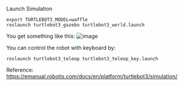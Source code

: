 Launch Simulation

```
export TURTLEBOT3_MODEL=waffle
roslaunch turtlebot3_gazebo turtlebot3_world.launch
```
You get something like this:
![image](https://user-images.githubusercontent.com/7720184/169197297-8609ff7b-5c11-4d1e-8d64-e9bdf5ec3e80.png)

You can control the robot with keyboard by:
```
roslaunch turtlebot3_teleop turtlebot3_teleop_key.launch
```


Reference: https://emanual.robotis.com/docs/en/platform/turtlebot3/simulation/
